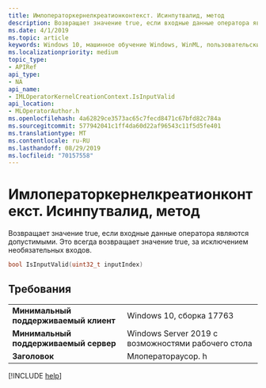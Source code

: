 ```yaml
---
title: Имлоператоркернелкреатионконтекст. Исинпутвалид, метод
description: Возвращает значение true, если входные данные оператора являются допустимыми.
ms.date: 4/1/2019
ms.topic: article
keywords: Windows 10, машинное обучение Windows, WinML, пользовательские операторы, Исинпутвалид
ms.localizationpriority: medium
topic_type:
- APIRef
api_type:
- NA
api_name:
- IMLOperatorKernelCreationContext.IsInputValid
api_location:
- MLOperatorAuthor.h
ms.openlocfilehash: 4a62829ce3573ac65c7fecd8471c67bfd82c784a
ms.sourcegitcommit: 577942041c1ff4da60d22af96543c11f5d5fe401
ms.translationtype: MT
ms.contentlocale: ru-RU
ms.lasthandoff: 08/29/2019
ms.locfileid: "70157558"
---
```

# <a name="imloperatorkernelcreationcontextisinputvalid-method"></a>Имлоператоркернелкреатионконтекст. Исинпутвалид, метод

Возвращает значение true, если входные данные оператора являются допустимыми. Это всегда возвращает значение true, за исключением необязательных входов.

```cpp
bool IsInputValid(uint32_t inputIndex)
```

## <a name="requirements"></a>Требования

| | |
|-|-|
| **Минимальный поддерживаемый клиент** | Windows 10, сборка 17763 |
| **Минимальный поддерживаемый сервер** | Windows Server 2019 с возможностями рабочего стола |
| **Заголовок** | Млоператораусор. h |

[!INCLUDE [help](../../includes/get-help.md)]

